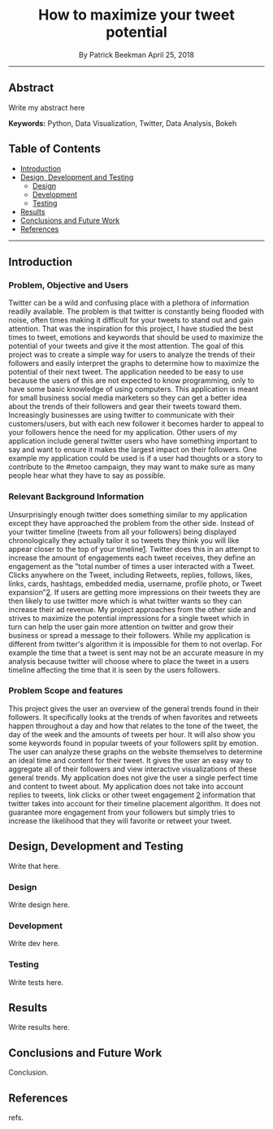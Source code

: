 <H1 align="center">How to maximize your tweet potential</H1>
<p align="center">
By Patrick Beekman
April 25, 2018
</p>

---
## Abstract
Write my abstract here

**Keywords:** Python, Data Visualization, Twitter, Data Analysis, Bokeh

## Table of Contents
* [Introduction](#Intro)
* [Design, Development and Testing](#DDT)
  * [Design](#Design)
  * [Development](#Development)
  * [Testing](#Testing)
* [Results](#Results)
* [Conclusions and Future Work](#Conclusion)
* [References](#References)

---
<a name="Intro"/>

## Introduction

### Problem, Objective and Users
Twitter can be a wild and confusing place with a plethora of information readily available. The problem is that twitter is constantly being flooded with noise, often times making it difficult for your tweets to stand out and gain attention. That was the inspiration for this project, I have studied the best times to tweet, emotions and keywords that should be used to maximize the potential of your tweets and give it the most attention. The goal of this project was to create a simple way for users to analyze the trends of their followers and easily interpret the graphs to determine how to maximize the potential of their next tweet. The application needed to be easy to use because the users of this are not expected to know programming, only to have some basic knowledge of using computers. This application is meant for small business social media marketers so they can get a better idea about the trends of their followers and gear their tweets toward them. Increasingly businesses are using twitter to communicate with their customers/users, but with each new follower it becomes harder to appeal to your followers hence the need for my application. Other users of my application include general twitter users who have something important to say and want to ensure it makes the largest impact on their followers. One example my application could be used is if a user had thoughts or a story to contribute to the #metoo campaign, they may want to make sure as many people hear what they have to say as possible. 

### Relevant Background Information
Unsurprisingly enough twitter does something similar to my application except they have approached the problem from the other side. Instead of your twitter timeline (tweets from all your followers) being displayed chronologically they actually tailor it so tweets they think you will like appear closer to the top of your timeline[1](https://help.twitter.com/en/using-twitter/twitter-timeline). Twitter does this in an attempt to increase the amount of engagements each tweet receives, they define an engagement as the ”total number of times a user interacted with a Tweet. Clicks anywhere on the Tweet, including Retweets, replies, follows, likes, links, cards, hashtags, embedded media, username, profile photo, or Tweet expansion”[2](https://help.twitter.com/en/managing-your-account/using-the-tweet-activity-dashboard). If users are getting more impressions on their tweets they are then likely to use twitter more which is what twitter wants so they can increase their ad revenue. My project approaches from the other side and strives to maximize the potential impressions for a single tweet which in turn can help the user gain more attention on twitter and grow their business or spread a message to their followers. While my application is different from twitter's algorithm it is impossible for them to not overlap. For example the time that a tweet is sent may not be an accurate measure in my analysis because twitter will choose where to place the tweet in a users timeline affecting the time that it is seen by the users followers.

### Problem Scope and features
This project gives the user an overview of the general trends found in their followers. It specifically looks at the trends of when favorites and retweets happen throughout a day and how that relates to the tone of the tweet, the day of the week and the amounts of tweets per hour. It will also show you some keywords found in popular tweets of your followers split by emotion. The user can analyze these graphs on the website themselves to determine an ideal time and content for their tweet. It gives the user an easy way to aggregate all of their followers and view interactive visualizations of these general trends. My application does not give the user a single perfect time and content to tweet about. My application does not take into account replies to tweets, link clicks or other tweet engagement [2](https://help.twitter.com/en/managing-your-account/using-the-tweet-activity-dashboard) information that twitter takes into account for their timeline placement algorithm. It does not guarantee more engagement from your followers but simply tries to increase the likelihood that they will favorite or retweet your tweet. 

<a name="DDT"/>

## Design, Development and Testing
Write that here.

<a name="Design"/>

### Design
Write design here.

<a name="Development"/>

### Development
Write dev here.

<a name="Testing"/>

### Testing
Write tests here.

<a name="Results"/>

## Results
Write results here.

<a name="Conclusion"/>

## Conclusions and Future Work
Conclusion.

<a name="References"/>

## References
refs.
